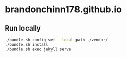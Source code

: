 # brandonchinn178.github.io

## Run locally

```bash
./bundle.sh config set --local path ./vendor/
./bundle.sh install
./bundle.sh exec jekyll serve
```
